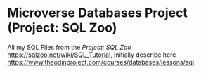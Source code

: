 # Microverse Databases Project (Project: SQL Zoo)

All my SQL Files from the *Project: SQL Zoo* https://sqlzoo.net/wiki/SQL_Tutorial, Initially describe here https://www.theodinproject.com/courses/databases/lessons/sql
